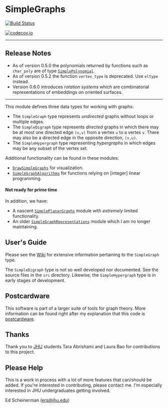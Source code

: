 


#  SimpleGraphs

[![Build Status](https://travis-ci.org/scheinerman/SimpleGraphs.jl.svg?branch=master)](https://travis-ci.org/scheinerman/SimpleGraphs.jl)


[![codecov.io](http://codecov.io/github/scheinerman/SimpleGraphs.jl/coverage.svg?branch=master)](http://codecov.io/github/scheinerman/SimpleGraphs.jl?branch=master)

---

## Release Notes

+ As of version 0.5.0 the polynomials returned by functions such as
`char_poly` are of type [`SimplePolynomial`](https://github.com/scheinerman/SimplePolynomials.jl).
+ As of version 0.5.2 the function `vertex_type` is deprecated. Use 
`eltype` instead. 
+ Version 0.6.0 introduces *rotation systems* which are combinatorial representations of embeddings on oriented surfaces.

---




This module defines three data types for working with graphs:

+ The `SimpleGraph` type represents *undirected* graphs without loops
  or multiple edges.
+ The `SimpleDigraph` type represents *directed* graphs in which there
  may be at most one directed edge `(u,v)` from a vertex `u` to a
  vertex `v`. There may also be a directed edge in the opposite
  direction, `(v,u)`.
+ The `SimpleHypergraph` type representing *hypergraphs* in which
  edges may be any subset of the vertex set.


Additional functionality can be found in these modules:
+ [`DrawSimpleGraphs`](https://github.com/scheinerman/DrawSimpleGraphs.jl) for visualization.
+ [`SimpleGraphAlgorithms`](https://github.com/scheinerman/SimpleGraphAlgorithms.jl) 
for functions relying on [integer] linear programming.

#### Not ready for prime time
In addition, we have:
+ A nascent [`SimplePlanarGraphs`](https://github.com/scheinerman/SimplePlanarGraphs.jl) module with *extremely* limited functionality.
+ An older [`SimpleGraphRepresentations`](https://github.com/scheinerman/SimpleGraphRepresentations.jl) module which I am no longer maintaining.

## User's Guide

Please see the [Wiki](https://github.com/scheinerman/SimpleGraphs.jl/wiki) for
extensive information pertaining to the `SimpleGraph` type.

The `SimpleDigraph` type is not so well developed nor documented. See the
source files in the `src` directory. Likewise, the `SimpleHypergraph`
type is in early stages of development.


## Postcardware

This software is part of a larger suite of tools for graph theory. More information
can be found right after my explanation that this code is 
[postcardware](https://github.com/scheinerman/scheinerman#postcardware).


## Thanks

Thank you to [JHU](https://www.jhu.edu/) students Tara Abrishami and Laura Bao for contributions
to this project.



## Please Help

This is a work in process with a lot of more features that
can/should be added. If you're interested in contributing, please
contact me. I'm especially interested in JHU undergraduates getting
involved.



Ed Scheinerman (ers@jhu.edu)
